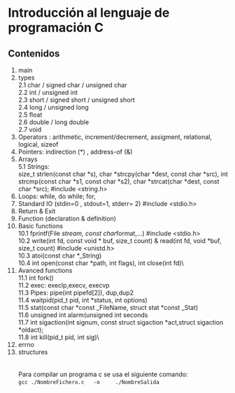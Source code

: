 # Introducción al lenguaje de programación C
## Contenidos

1. main  
2. types  
	2.1 char / signed  char / unsigned char\
	2.2 int / unsigned int  
	2.3 short / signed short / unsigned short\
	2.4 long / unsigned long  
	2.5 float  
	2.6 double / long double\
	2.7 void  
3. Operators : arithmetic, increment/decrement, assigment, relational, logical, sizeof  
4. Pointers: indirection (*) , address-of (&)  
5. Arrays  
	5.1 Strings:\
	size_t strlen(const char   *s),  char *strcpy(char *dest, const char *src),  int strcmp(const char *s1, const char *s2),  char *strcat(char *dest, const char *src);        #include <string.h>  
6. Loops: while, do while; for,  
7. Standard IO (stdin=0 , stdout=1, stderr= 2)  #include <stdio.h>   
8. Return & Exit  
9. Function (declaration & definition)  
10. Basic functions\
	10.1 fprintf(File *stream, const char*format,...)      #include <stdio.h>   
	10.2 write(int fd, const void * buf, size_t count) & read(int fd, void *buf, size_t count) #include <unistd.h>\
	10.3 atoi(const char *_String)\
	10.4 int open(const char *path, int flags), int close(int fd)\
11. Avanced functions  
	11.1 int fork()  
	11.2 exec: execlp,execv, execvp  
	11.3 Pipes: pipe(int pipefd[2]), dup,dup2\
	11.4 waitpid(pid_t pid, int *status, int options)\
	11.5 stat(const char *const _FileName, struct stat *const _Stat)\
	11.6 unsigned int alarm(unsigned int seconds\
	11.7 int sigaction(int signum, const struct sigaction *act,struct sigaction *oldact);\
	11.8 int kill(pid_t pid, int sig)\
12. errno  
13. structures\
\
\
Para compilar un programa c se usa el siguiente comando:\
`gcc ./NombreFichero.c	 -o 	./NombreSalida`
